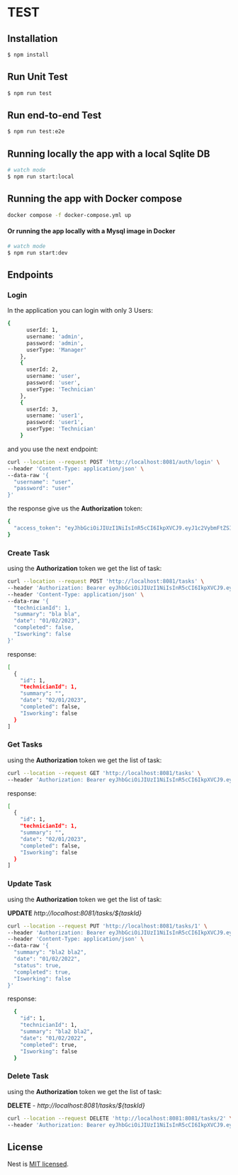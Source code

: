 
# TEST


## Installation

```bash
$ npm install
```

## Run Unit Test

 ```bash
$ npm run test
```

## Run end-to-end Test

 ```bash
$ npm run test:e2e
```

## Running locally the app with a local Sqlite DB

```bash
# watch mode
$ npm run start:local
```

## Running the app with Docker compose

```bash
docker compose -f docker-compose.yml up 
```

#### Or running the app locally with a Mysql image in Docker 

```bash
# watch mode
$ npm run start:dev    
```

## Endpoints

### Login 

In the application you can login with only 3 Users:

```bash
{
      userId: 1,
      username: 'admin',
      password: 'admin',
      userType: 'Manager'
    },
    {
      userId: 2,
      username: 'user',
      password: 'user',
      userType: 'Technician'
    },
    {
      userId: 3,
      username: 'user1',
      password: 'user1',
      userType: 'Technician'
    }
```

and you use the next endpoint:

```bash
curl --location --request POST 'http://localhost:8081/auth/login' \
--header 'Content-Type: application/json' \
--data-raw '{
  "username": "user",
  "password": "user"
}'
```

the response give us the **Authorization** token:

```bash
{
  "access_token": "eyJhbGciOiJIUzI1NiIsInR5cCI6IkpXVCJ9.eyJ1c2VybmFtZSI6ImFkbWluIiwic3ViIjoxLCJ1c2VyVHlwZSI6Ik1hbmFnZXIiLCJpYXQiOjE2Njg4MDM2MDEsImV4cCI6MTY2ODgwMzY2MX0.2zqnNa7M6FN0iv0vZZXTByQ2S5t2YVgmo7ZV9ViXXtQ"
}
```


### Create Task

using the **Authorization** token we get the list of task:

```bash
curl --location --request POST 'http://localhost:8081/tasks' \
--header 'Authorization: Bearer eyJhbGciOiJIUzI1NiIsInR5cCI6IkpXVCJ9.eyJ1c2VybmFtZSI6ImFkbWluIiwic3ViIjoxLCJ1c2VyVHlwZSI6Ik1hbmFnZXIiLCJpYXQiOjE2Njg4MDM2MDEsImV4cCI6MTY2ODgwMzY2MX0.2zqnNa7M6FN0iv0vZZXTByQ2S5t2YVgmo7ZV9ViXXtQ' \
--header 'Content-Type: application/json' \
--data-raw '{
  "technicianId": 1,
  "summary": "bla bla",
  "date": "01/02/2023",
  "completed": false,
  "Isworking": false
}'
```

response:


```bash
[
  {
    "id": 1,
    "technicianId": 1,
    "summary": "",
    "date": "02/01/2023",
    "completed": false,
    "Isworking": false
  }
]
```

### Get Tasks 

using the **Authorization** token we get the list of task:

```bash
curl --location --request GET 'http://localhost:8081/tasks' \
--header 'Authorization: Bearer eyJhbGciOiJIUzI1NiIsInR5cCI6IkpXVCJ9.eyJ1c2VybmFtZSI6ImFkbWluIiwic3ViIjoxLCJ1c2VyVHlwZSI6Ik1hbmFnZXIiLCJpYXQiOjE2Njg4MDM2MDEsImV4cCI6MTY2ODgwMzY2MX0.2zqnNa7M6FN0iv0vZZXTByQ2S5t2YVgmo7ZV9ViXXtQ'
```

response:


```bash
[
  {
    "id": 1,
    "technicianId": 1,
    "summary": "",
    "date": "02/01/2023",
    "completed": false,
    "Isworking": false
  }
]
```

### Update Task

using the **Authorization** token we get the list of task:

**UPDATE** *http://localhost:8081/tasks/${taskId}*

```bash
curl --location --request PUT 'http://localhost:8081/tasks/1' \
--header 'Authorization: Bearer eyJhbGciOiJIUzI1NiIsInR5cCI6IkpXVCJ9.eyJ1c2VybmFtZSI6ImFkbWluIiwic3ViIjoxLCJ1c2VyVHlwZSI6Ik1hbmFnZXIiLCJpYXQiOjE2Njg4MDM2MDEsImV4cCI6MTY2ODgwMzY2MX0.2zqnNa7M6FN0iv0vZZXTByQ2S5t2YVgmo7ZV9ViXXtQ' \
--header 'Content-Type: application/json' \
--data-raw '{
  "summary": "bla2 bla2",
  "date": "01/02/2022",
  "status": true,
  "completed": true,
  "Isworking": false
}'
```

response:


```bash
  {
    "id": 1,
    "technicianId": 1,
    "summary": "bla2 bla2",
    "date": "01/02/2022",
    "completed": true,
    "Isworking": false
  }
```


### Delete Task

using the **Authorization** token we get the list of task:

**DELETE** - *http://localhost:8081/tasks/${taskId}*

```bash
curl --location --request DELETE 'http://localhost:8081:8081/tasks/2' \
--header 'Authorization: Bearer eyJhbGciOiJIUzI1NiIsInR5cCI6IkpXVCJ9.eyJ1c2VybmFtZSI6ImFkbWluIiwic3ViIjoxLCJ1c2VyVHlwZSI6Ik1hbmFnZXIiLCJpYXQiOjE2Njg3OTAwMDEsImV4cCI6MTY2ODc5MDA2MX0.ye2UuWM1LciFCwt-FutzmQ6aWogkOXzRQ9s3vMCoAyo'
```


## License

Nest is [MIT licensed](LICENSE).
